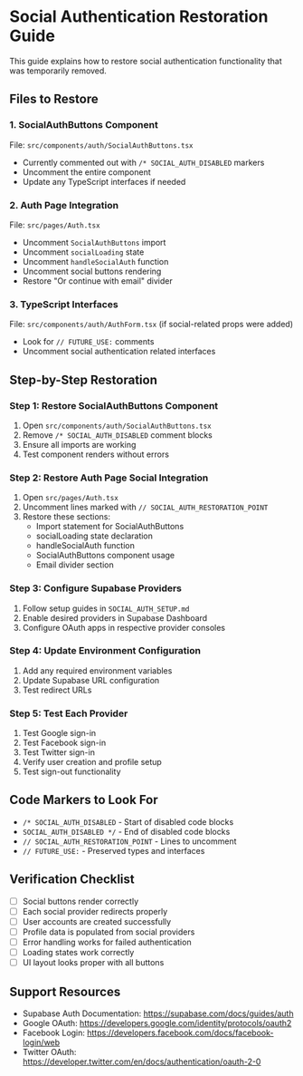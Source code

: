 
# Social Authentication Restoration Guide

This guide explains how to restore social authentication functionality that was temporarily removed.

## Files to Restore

### 1. SocialAuthButtons Component
File: `src/components/auth/SocialAuthButtons.tsx`
- Currently commented out with `/* SOCIAL_AUTH_DISABLED` markers
- Uncomment the entire component
- Update any TypeScript interfaces if needed

### 2. Auth Page Integration
File: `src/pages/Auth.tsx`
- Uncomment `SocialAuthButtons` import
- Uncomment `socialLoading` state
- Uncomment `handleSocialAuth` function
- Uncomment social buttons rendering
- Restore "Or continue with email" divider

### 3. TypeScript Interfaces
File: `src/components/auth/AuthForm.tsx` (if social-related props were added)
- Look for `// FUTURE_USE:` comments
- Uncomment social authentication related interfaces

## Step-by-Step Restoration

### Step 1: Restore SocialAuthButtons Component
1. Open `src/components/auth/SocialAuthButtons.tsx`
2. Remove `/* SOCIAL_AUTH_DISABLED` comment blocks
3. Ensure all imports are working
4. Test component renders without errors

### Step 2: Restore Auth Page Social Integration
1. Open `src/pages/Auth.tsx`
2. Uncomment lines marked with `// SOCIAL_AUTH_RESTORATION_POINT`
3. Restore these sections:
   - Import statement for SocialAuthButtons
   - socialLoading state declaration
   - handleSocialAuth function
   - SocialAuthButtons component usage
   - Email divider section

### Step 3: Configure Supabase Providers
1. Follow setup guides in `SOCIAL_AUTH_SETUP.md`
2. Enable desired providers in Supabase Dashboard
3. Configure OAuth apps in respective provider consoles

### Step 4: Update Environment Configuration
1. Add any required environment variables
2. Update Supabase URL configuration
3. Test redirect URLs

### Step 5: Test Each Provider
1. Test Google sign-in
2. Test Facebook sign-in  
3. Test Twitter sign-in
4. Verify user creation and profile setup
5. Test sign-out functionality

## Code Markers to Look For
- `/* SOCIAL_AUTH_DISABLED` - Start of disabled code blocks
- `SOCIAL_AUTH_DISABLED */` - End of disabled code blocks
- `// SOCIAL_AUTH_RESTORATION_POINT` - Lines to uncomment
- `// FUTURE_USE:` - Preserved types and interfaces

## Verification Checklist
- [ ] Social buttons render correctly
- [ ] Each social provider redirects properly
- [ ] User accounts are created successfully
- [ ] Profile data is populated from social providers
- [ ] Error handling works for failed authentication
- [ ] Loading states work correctly
- [ ] UI layout looks proper with all buttons

## Support Resources
- Supabase Auth Documentation: https://supabase.com/docs/guides/auth
- Google OAuth: https://developers.google.com/identity/protocols/oauth2
- Facebook Login: https://developers.facebook.com/docs/facebook-login/web
- Twitter OAuth: https://developer.twitter.com/en/docs/authentication/oauth-2-0
